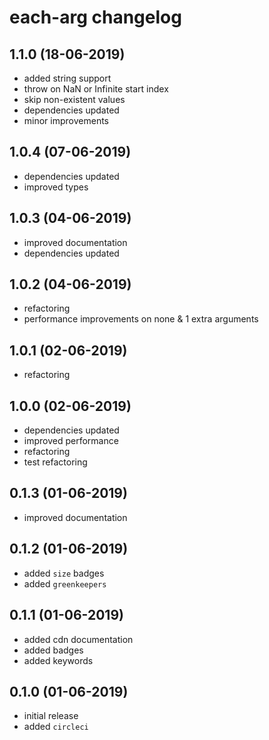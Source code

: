 # each-arg changelog

## 1.1.0 (18-06-2019)

* added string support
* throw on NaN or Infinite start index
* skip non-existent values
* dependencies updated
* minor improvements

## 1.0.4 (07-06-2019)

* dependencies updated
* improved types 

## 1.0.3 (04-06-2019)

* improved documentation
* dependencies updated

## 1.0.2 (04-06-2019)

* refactoring
* performance improvements on none & 1 extra arguments

## 1.0.1 (02-06-2019)

* refactoring

## 1.0.0 (02-06-2019)

* dependencies updated
* improved performance
* refactoring
* test refactoring

## 0.1.3 (01-06-2019)

* improved documentation

## 0.1.2 (01-06-2019)

* added `size` badges
* added `greenkeepers`

## 0.1.1 (01-06-2019)

* added cdn documentation
* added badges
* added keywords

## 0.1.0 (01-06-2019)

* initial release
* added `circleci`
